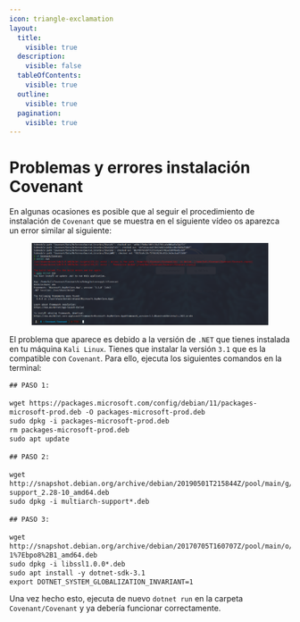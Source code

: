 ```yaml
---
icon: triangle-exclamation
layout:
  title:
    visible: true
  description:
    visible: false
  tableOfContents:
    visible: true
  outline:
    visible: true
  pagination:
    visible: true
---
```


# Problemas y errores instalación Covenant

En algunas ocasiones es posible que al seguir el procedimiento de instalación de `Covenant` que se muestra en el siguiente vídeo os aparezca un error similar al siguiente:

<figure><img src="../../../.gitbook/assets/image (179).png" alt=""><figcaption></figcaption></figure>

El problema que aparece es debido a la versión de `.NET` que tienes instalada en tu máquina `Kali Linux`. Tienes que instalar la versión `3.1` que es la compatible con `Covenant`. Para ello, ejecuta los siguientes comandos en la terminal:

```shell
## PASO 1:

wget https://packages.microsoft.com/config/debian/11/packages-microsoft-prod.deb -O packages-microsoft-prod.deb
sudo dpkg -i packages-microsoft-prod.deb
rm packages-microsoft-prod.deb
sudo apt update

## PASO 2:

wget http://snapshot.debian.org/archive/debian/20190501T215844Z/pool/main/g/glibc/multiarch-support_2.28-10_amd64.deb
sudo dpkg -i multiarch-support*.deb

## PASO 3:

wget http://snapshot.debian.org/archive/debian/20170705T160707Z/pool/main/o/openssl/libssl1.0.0_1.0.2l-1%7Ebpo8%2B1_amd64.deb
sudo dpkg -i libssl1.0.0*.deb
sudo apt install -y dotnet-sdk-3.1
export DOTNET_SYSTEM_GLOBALIZATION_INVARIANT=1
```

Una vez hecho esto, ejecuta de nuevo `dotnet run` en la carpeta `Covenant/Covenant` y ya debería funcionar correctamente.

